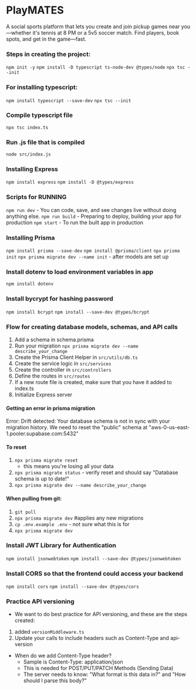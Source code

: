 # PlayMATES
A social sports platform that lets you create and join pickup games near you—whether it's tennis at 8 PM or a 5v5 soccer match. Find players, book spots, and get in the game—fast.

### Steps in creating the project:
`npm init -y`
`npm install -D typescript ts-node-dev @types/node`
`npx tsc --init`

### For installing typescript:
`npm install typescript --save-dev`
`npx tsc --init`
### Compile typescript file
`npx tsc index.ts`
### Run .js file that is compiled
`node src/index.js`

### Installing Express
`npm install express`
`npm install -D @types/express`


### Scripts for RUNNING
`npm run dev`   - You can code, save, and see changes live without doing anything else.
`npm run build` - Preparing to deploy, building your app for production
`npm start`     - To run the built app in production

### Installing Prisma
`npm install prisma --save-dev`
`npm install @prisma/client`
`npx prisma init`
`npx prisma migrate dev --name init` - after models are set up

### Install dotenv to load environment variables in app
`npm install dotenv`

### Install bycrypt for hashing password
`npm install bcrypt`
`npm install --save-dev @types/bcrypt`

### Flow for creating database models, schemas, and API calls 
1. Add a schema in schema.prisma
2. Run your migration `npx prisma migrate dev --name describe_your_change`
3. Create the Prisma Client Helper in `src/utils/db.ts`
4. Create the service logic in `src/services`
5. Create the controller in `src/controllers`
6. Define the routes in `src/routes`
7. If a new route file is created, make sure that you have it added to index.ts
8. Initialize Express server

#### Getting an error in prisma migration 
Error: 
Drift detected: Your database schema is not in sync with your migration history.
We need to reset the "public" schema at "aws-0-us-east-1.pooler.supabase.com:5432"
#### To reset
1. `npx prisma migrate reset`
    - this means you're losing all your data
2. `npx prisma migrate status` - verify reset and should say "Database schema is up to date!"
3. `npx prisma migrate dev --name describe_your_change`
#### When pulling from git: 
1. `git pull`
2. `npx prisma migrate dev` #applies any new migrations
3. `cp .env.example .env` - not sure what this is for
3. `npx prisma migrate dev`


### Install JWT Library for Authentication
`npm install jsonwebtoken`
`npm install --save-dev @types/jsonwebtoken`

### Install CORS so that the frontend could access your backend 
`npm install cors`
`npm install --save-dev @types/cors`

### Practice API versioning
- We want to do best practice for API versioning, and these are the steps created: 
1. added `versionMiddleware.ts`
2. Update your calls to include headers such as Content-Type and api-version

- When do we add Content-Type header? 
    - Sample is Content-Type: application/json
    - This is needed for POST/PUT/PATCH Methods (Sending Data)
    - The server needs to know: "What format is this data in?" and "How should I parse this body?"

